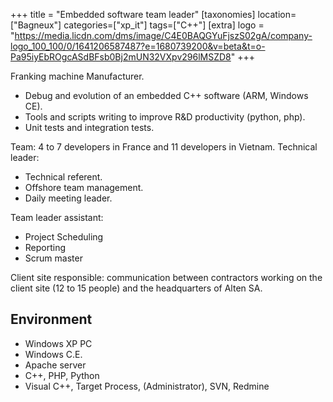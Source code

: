 +++
title = "Embedded software team leader"
[taxonomies]
location=["Bagneux"]
categories=["xp_it"]
tags=["C++"]
[extra]
logo = "https://media.licdn.com/dms/image/C4E0BAQGYuFjszS02gA/company-logo_100_100/0/1641206587487?e=1680739200&v=beta&t=o-Pa95iyEbROgcASdBFsb0Bj2mUN32VXpv296lMSZD8"
+++

Franking machine Manufacturer.

- Debug and evolution of an embedded C++ software (ARM, Windows CE).
- Tools and scripts writing to improve R&D productivity (python, php).
- Unit tests and integration tests.

Team: 4 to 7 developers in France and 11 developers in Vietnam. Technical leader:

- Technical referent.
- Offshore team management.
- Daily meeting leader.

Team leader assistant:

- Project Scheduling
- Reporting
- Scrum master

Client site responsible: communication between contractors working on the client site (12 to 15 people) and the headquarters of Alten SA.

## Environment

- Windows XP PC
- Windows C.E.
- Apache server
- C++, PHP, Python
- Visual C++, Target Process, (Administrator), SVN, Redmine
